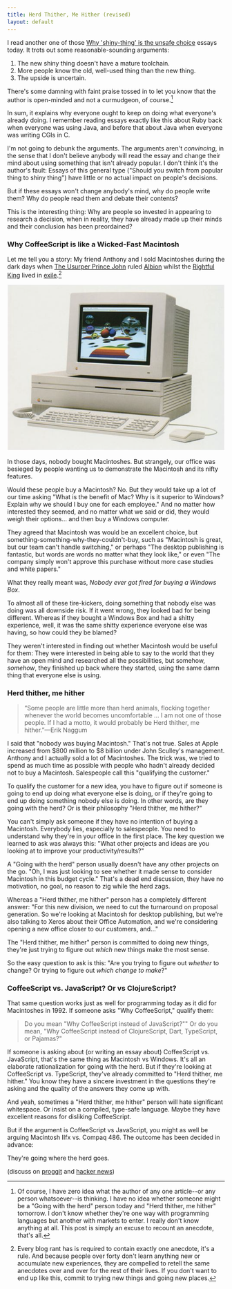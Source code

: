 ```yaml
---
title: Herd Thither, Me Hither (revised)
layout: default
---
```


I read another one of those [Why 'shiny-thing' is the unsafe choice][lostechies] essays today. It trots out some reasonable-sounding arguments:

[lostechies]: http://lostechies.com/bradcarleton/2013/10/23/coffeescript-vs-javascript-dog-eat-dog/

1. The new shiny thing doesn't have a mature toolchain.
2. More people know the old, well-used thing than the new thing.
3. The upside is uncertain.

There's some damning with faint praise tossed in to let you know that the author is open-minded and not a curmudgeon, of course.[^disclaimer]

In sum, it explains why everyone ought to keep on doing what everyone's already doing. I remember reading essays exactly like this about Ruby back when everyone was using Java, and before that about Java when everyone was writing CGIs in C.

[^disclaimer]: Of course, I have zero idea what the author of any one article--or any person whatsoever--is thinking. I have no idea whether someone might be a "Going with the herd" person today and "Herd thither, me hither" tomorrow. I don't know whether they're one way with programming languages but another with markets to enter. I really don't know anything at all. This post is simply an excuse to recount an anecdote, that's all.

I'm not going to debunk the arguments. The arguments aren't *convincing*, in the sense that I don't believe anybody will read the essay and change their mind about using something that isn't already popular. I don't think it's the author's fault: Essays of this general type ("Should you switch from popular thing to shiny thing") have little or no actual impact on people's decisions.

But if these essays won't change anybody's mind, why do people write them? Why do people read them and debate their contents?

This is the interesting thing: Why are people so invested in appearing to research a decision, when in reality, they have already made up their minds and their conclusion has been preordained?

### Why CoffeeScript is like a Wicked-Fast Macintosh

Let me tell you a story: My friend Anthony and I sold Macintoshes during the dark days when [The Usurper Prince John][sculley] ruled [Albion][apple] whilst the [Rightful King][jobs] lived in [exile][NeXT].[^anecdote]

[^anecdote]: Every blog rant has is required to contain exactly one anecdote, it's a rule. And because people over forty don't learn anything new or accumulate new experiences, they are compelled to retell the same anecdotes over and over for the rest of their lives. If you don't want to end up like this, commit to trying new things and going new places.

[sculley]: https://en.wikipedia.org/wiki/John_Sculley "John Sculley III"
[jobs]: https://en.wikipedia.org/wiki/Steve_Jobs "Steve Jobs"
[apple]: http://apple.com "Apple"
[NeXT]: https://en.wikipedia.org/wiki/NeXT "NeXT Computer"

[![Macintosh IIfx](/assets/images/iifx.png)](https://en.wikipedia.org/wiki/Macintosh_IIfx "Macintosh IIfx")

In those days, nobody bought Macintoshes. But strangely, our office was besieged by people wanting us to demonstrate the Macintosh and its nifty features.

Would these people buy a Macintosh? No. But they would take up a lot of our time asking "What is the benefit of Mac? Why is it superior to Windows? Explain why we should I buy one for each employee." And no matter how interested they seemed, and no matter what we said or did, they would weigh their options... and then buy a Windows computer.

They agreed that Macintosh was would be an excellent choice, but something-something-why-they-couldn't-buy, such as "Macintosh is great, but our team can't handle switching," or perhaps "The desktop publishing is fantastic, but words are words no matter what they look like," or even "The company simply won't approve this purchase without more case studies and white papers."

What they really meant was, *Nobody ever got fired for buying a Windows Box*.

To almost all of these tire-kickers, doing something that nobody else was doing was all downside risk. If it went wrong, they looked bad for being different. Whereas if they bought a Windows Box and had a shitty experience, well, it was the same shitty experience everyone else was having, so how could they be blamed?

They weren't interested in finding out whether Macintosh would be useful for them: They were interested in being able to say to the world that they have an open mind and researched all the possibilities, but somehow, *somehow*, they finished up back where they started, using the same damn thing that everyone else is using.

### Herd thither, me hither

> “Some people are little more than herd animals, flocking together whenever the world becomes uncomfortable … I am not one of those people. If I had a motto, it would probably be Herd thither, me hither.”—Erik Naggum

I said that "nobody was buying Macintosh." That's not true. Sales at Apple increased from $800 million to $8 billion under John Sculley's management. Anthony and I actually sold a lot of Macintoshes. The trick was, we tried to spend as much time as possible with people who hadn't already decided not to buy a Macintosh. Salespeople call this "qualifying the customer."

To qualify the customer for a new idea, you have to figure out if someone is going to end up doing what everyone else is doing, or if they're going to end up doing something nobody else is doing. In other words, are they going with the herd? Or is their philosophy "Herd thither, me hither?"

You can't simply ask someone if they have no intention of buying a Macintosh. Everybody lies, especially to salespeople. You need to understand why they're in your office in the first place. The key question we learned to ask was always this: "What other projects and ideas are you looking at to improve your productivity/results?"

A "Going with the herd" person usually doesn't have any other projects on the go. "Oh, I was just looking to see whether it made sense to consider Macintosh in this budget cycle." That's a dead end discussion, they have no motivation, no goal, no reason to zig while the herd zags.

Whereas a "Herd thither, me hither" person has a completely different answer: "For this new division, we need to cut the turnaround on proposal generation. So we're looking at Macintosh for desktop publishing, but we're also talking to Xeros about their Office Automation, and we're considering opening a new office closer to our customers, and..."

The "Herd thither, me hither" person is committed to doing new things, they're just trying to figure out *which* new things make the most sense.

So the easy question to ask is this: "Are you trying to figure out *whether* to change? Or trying to figure out *which change to make*?"

### CoffeeScript vs. JavaScript? Or vs ClojureScript?

That same question works just as well for programming today as it did for Macintoshes in 1992. If someone asks "Why CoffeeScript," qualify them:

> Do you mean "Why CoffeeScript instead of JavaScript?"" Or do you mean, "Why CoffeeScript instead of ClojureScript, Dart, TypeScript, or Pajamas?"

If someone is asking about (or writing an essay about) CoffeeScript vs. JavaScript, that's the same thing as Macintosh vs Windows. It's all an elaborate rationalization for going with the herd. But if they're looking at CoffeeScript vs. TypeScript, they've already committed to "Herd thither, me hither." You know they have a sincere investment in the questions they're asking and the quality of the answers they come up with.

And yeah, sometimes a "Herd thither, me hither" person will hate significant whitespace. Or insist on a compiled, type-safe language. Maybe they have excellent reasons for disliking CoffeeScript.

But if the argument is CoffeeScript vs JavaScript, you might as well be arguing Macintosh IIfx vs. Compaq 486. The outcome has been decided in advance:

They're going where the herd goes.

(discuss on [proggit](http://www.reddit.com/r/programming/comments/1rnd7u/herd_thither_me_hither/) and [hacker news](https://news.ycombinator.com/item?id=6814739))